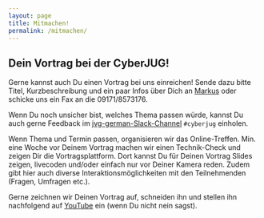 ```yaml
---
layout: page
title: Mitmachen!
permalink: /mitmachen/
---
```


## Dein Vortrag bei der CyberJUG!

Gerne kannst auch Du einen Vortrag bei uns einreichen!
Sende dazu bitte Titel, Kurzbeschreibung und ein paar Infos über Dich an <a href="mailto:markus@cyberjug.de">Markus</a> oder schicke uns ein Fax an die 09171/8573176.

Wenn Du noch unsicher bist, welches Thema passen würde, kannst Du auch gerne Feedback im [jvg-german-Slack-Channel](https://slackin-jvm-german.herokuapp.com) `#cyberjug` einholen.

Wenn Thema und Termin passen, organisieren wir das Online-Treffen. Min. eine Woche vor Deinem Vortrag machen wir einen Technik-Check und zeigen Dir die Vortragsplattform. Dort kannst Du für Deinen Vortrag Slides zeigen, livecoden und/oder einfach nur vor Deiner Kamera reden. Zudem gibt hier auch diverse Interaktionsmöglichkeiten mit den Teilnehmenden (Fragen, Umfragen etc.).

Gerne zeichnen wir Deinen Vortrag auf, schneiden ihn und stellen ihn nachfolgend auf [YouTube](https://www.youtube.com/channel/UC6GC-2REbNELyMDNXGCBcIA) ein (wenn Du nicht nein sagst).
